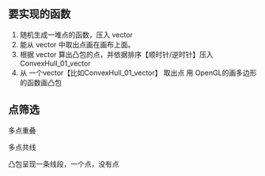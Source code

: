 


## 要实现的函数

1. 随机生成一堆点的函数，压入 vector
2. 能从 vector 中取出点画在画布上面。
3. 根据 vector 算出凸包的点，并依据排序【顺时针/逆时针】压入 ConvexHull_01_vector
4. 从 一个vector【比如ConvexHull_01_vector】 取出点 用 OpenGL的画多边形的函数画凸包 

## 点筛选
多点重叠

多点共线

凸包呈现一条线段，一个点，没有点